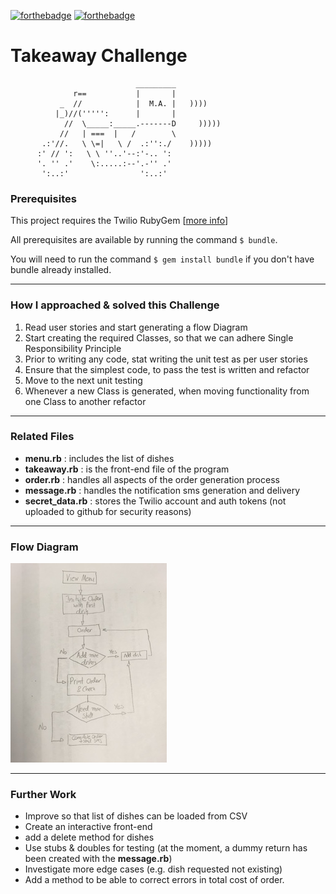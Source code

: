 [![forthebadge](http://forthebadge.com/images/badges/made-with-ruby.svg)](http://forthebadge.com) [![forthebadge](http://forthebadge.com/images/badges/uses-git.svg)](http://forthebadge.com)

Takeaway Challenge
==================
```
                            _________
              r==           |       |
           _  //            |  M.A. |   ))))
          |_)//(''''':      |       |
            //  \_____:_____.-------D     )))))
           //   | ===  |   /        \
       .:'//.   \ \=|   \ /  .:'':./    )))))
      :' // ':   \ \ ''..'--:'-.. ':
      '. '' .'    \:.....:--'.-'' .'
       ':..:'                ':..:'

 ```

 ### Prerequisites
 This project requires the Twilio RubyGem [[more info](https://github.com/twilio/twilio-ruby)]

 All prerequisites are available by running the command ```$ bundle```.

 You will need to run the command ```$ gem install bundle``` if you don't have bundle already installed.

 ---

 ### How I approached & solved this Challenge
 1. Read user stories and start generating a flow Diagram
 2. Start creating the required Classes, so that we can adhere Single Responsibility Principle
 3. Prior to writing any code, stat writing the unit test as per user stories
 4. Ensure that the simplest code, to pass the test is written and refactor
 5. Move to the next unit testing
 6. Whenever a new Class is generated, when moving functionality from one Class to another refactor

 ---
### Related Files
* **menu.rb** : includes the list of dishes
* **takeaway.rb** : is the front-end file of the program
* **order.rb** : handles all aspects of the order generation process
* **message.rb** : handles the notification sms generation and delivery
* **secret_data.rb** : stores the Twilio account and auth tokens (not uploaded to github for security reasons) 

---

### Flow Diagram
![Flow Chart Diagram](./00_Notes/Flow_chart.JPG)

---

### Further Work
* Improve so that list of dishes can be loaded from CSV
* Create an interactive front-end
* add a delete method for dishes
* Use stubs & doubles for testing (at the moment, a dummy return has been created with the **message.rb**)
* Investigate more edge cases (e.g. dish requested not existing)
* Add a method to be able to correct errors in total cost of order.
